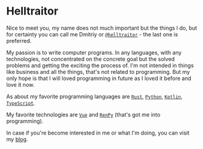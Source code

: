 # Helltraitor

Nice to meet you, my name does not much important but the things I do, but for certainty
you can call me Dmitriy or [`@helltraitor`](https://github.com/helltraitor) -
the last one is preferred.

My passion is to write computer programs. In any languages, with any technologies,
not concentrated on the concrete goal but the solved problems and getting the exciting the process of.
I'm not intended in things like business and all the things, that's not related to programming.
But my only hope is that I will loved programming in future as I loved it before and love it now.

As about my favorite programming languages are
[`Rust`](https://www.rust-lang.org), [`Python`](https://python.org),
[`Kotlin`](https://kotlinlang.org), [`TypeScript`](https://www.typescriptlang.org).

My favorite technologies are
[`Vue`](https://vuejs.org) and [`RenPy`](https://www.renpy.org) (that's got me into programming).

In case if you're become interested in me or what I'm doing, you can visit my [blog](/blog).
